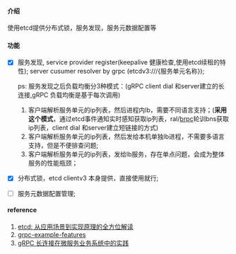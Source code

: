 #### 介绍

使用etcd提供分布式锁，服务发现，服务元数据配置等

#### 功能

- [x] 服务发现, service provider register(keepalive 健康检查,使用etcd续租的特性); server cusumer resolver by grpc (etcdv3:///{服务单元名称});

  ps: 服务发现之后负载均衡分3种模式：(gRPC client  dial 和server建立的长连接,gRPC 负载均衡是基于每次调用)

  	1. 客户端解析服务单元的ip列表，然后进程内lb，需要不同语言支持；(**采用这个模式**，通过etcd事件通知实时感知获取ip列表，ral/[brpc](https://github.com/apache/incubator-brpc/blob/master/docs/cn/load_balancing.md#%E8%B4%9F%E8%BD%BD%E5%9D%87%E8%A1%A1)轮训bns获取ip列表，client  dial 和server建立短链接的方式)
   	2. 客户端解析服务单元的ip列表，然后发给本机单独lb进程，不需要多语言支持，但是不便排查问题;
   	3. 客户端解析服务单元的ip列表，发给lb服务，存在单点问题，会成为整体服务的性能瓶颈；

- [x] 分布式锁，etcd clientv3 本身提供，直接使用就行;

- [ ] 服务元数据配置管理;



#### reference

1. [etcd: 从应用场景到实现原理的全方位解读](https://www.infoq.cn/article/etcd-interpretation-application-scenario-implement-principle/)
2. [grpc-example-features](https://github.com/grpc/grpc-go/tree/master/examples/features)
3. [gRPC 长连接在微服务业务系统中的实践](https://www.infoq.cn/article/cpxr35bwjttgncltyekz)

